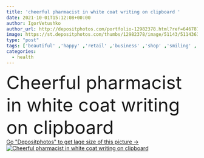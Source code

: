 ```yaml
---
title: 'cheerful pharmacist in white coat writing on clipboard '
date: 2021-10-01T15:12:08+00:00
author: IgorVetushko
author_url: http://depositphotos.com/portfolio-12982378.html?ref=64678756
image: https://st.depositphotos.com/thumbs/12982378/image/51143/511436310/api_thumb_450.jpg?forcejpeg=true
type: "post"
tags: ['beautiful' ,'happy' ,'retail' ,'business' ,'shop' ,'smiling' ,'cheerful' ,'caucasian' ,'health' ,'medicine' ,'healthcare' ,'medical' ,'care' ,'pharmacy' ,'brunette' ,'emotion' ,'blur' ,'doctor' ,'woman' ,'work' ,'pen' ,'joyful' ,'indoors' ,'profession' ,'attractive' ,'positive' ,'pleased' ,'write' ,'pharmacist' ,'drugstore' ,'clipboard' ,'apothecary' ,'specialist' ,'one person' ,'young adult' ,'white coat' ]
categories: 
  - health
---
```

<div aling="center">
            <font size="60"> Cheerful pharmacist in white coat writing on clipboard</font>   
</div>
<div>
    <a href='https://depositphotos.com/511436310/stock-photo-cheerful-pharmacist-white-coat-writing.html?ref=64678756' target=_blank > Go "Depositphotos" to get lage size of this picture ->
        <img href='https://depositphotos.com/511436310/stock-photo-cheerful-pharmacist-white-coat-writing.html?ref=64678756' src='https://st.depositphotos.com/12982378/51143/i/950/depositphotos_511436310-stock-photo-cheerful-pharmacist-white-coat-writing.jpg?forcejpeg=true' alt='Cheerful pharmacist in white coat writing on clipboard' >
    </a>
</div>
